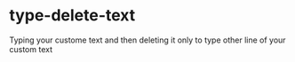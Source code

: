 # type-delete-text
Typing your custome text and then deleting it only to type other line of your custom text
